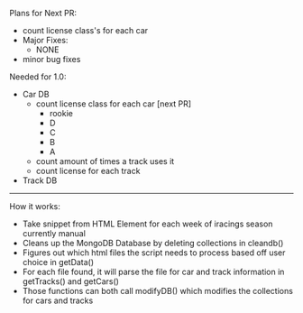 Plans for Next PR:
- count license class's for each car
- Major Fixes:
    - NONE
- minor bug fixes

Needed for 1.0:
- Car DB
  - count license class for each car [next PR]
    - rookie
    - D
    - C
    - B
    - A
  - count amount of times a track uses it
  - count license for each track
- Track DB
-----------------------
How it works:
- Take snippet from HTML Element for each week of iracings season currently manual
- Cleans up the MongoDB Database by deleting collections in cleandb()
- Figures out which html files the script needs to process based off user choice in getData()
- For each file found, it will parse the file for car and track information in getTracks() and getCars()
- Those functions can both call modifyDB() which modifies the collections for cars and tracks
